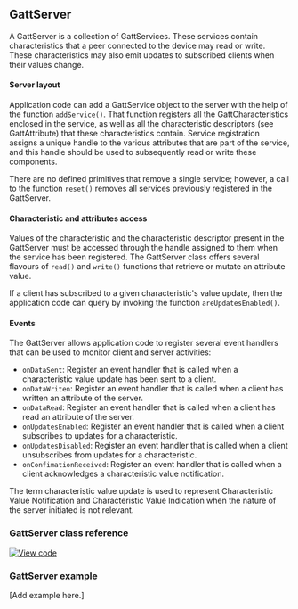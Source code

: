 ## GattServer

A GattServer is a collection of GattServices. These services contain characteristics that a peer connected to the device may read or write. These characteristics may also emit updates to subscribed clients when their values change.

#### Server layout

Application code can add a GattService object to the server with the help of the function `addService()`. That function registers all the GattCharacteristics enclosed in the service, as well as all the characteristic descriptors (see GattAttribute) that these characteristics contain. Service registration assigns a unique handle to the various attributes that are part of the service, and this handle should be used to subsequently read or write these components.

There are no defined primitives that remove a single service; however, a call to the function `reset()` removes all services previously registered in the GattServer.

#### Characteristic and attributes access

Values of the characteristic and the characteristic descriptor present in the GattServer must be accessed through the handle assigned to them when the service has been registered. The GattServer class offers several flavours of `read()` and `write()` functions that retrieve or mutate an attribute value.

If a client has subscribed to a given characteristic's value update, then the application code can query by invoking the function `areUpdatesEnabled()`.

#### Events

The GattServer allows application code to register several event handlers that can be used to monitor client and server activities:

- `onDataSent`: Register an event handler that is called when a characteristic value update has been sent to a client.
- `onDataWriten`: Register an event handler that is called when a client has written an attribute of the server.
- `onDataRead`: Register an event handler that is called when a client has read an attribute of the server.
- `onUpdatesEnabled`: Register an event handler that is called when a client subscribes to updates for a characteristic.
- `onUpdatesDisabled`: Register an event handler that is called when a client unsubscribes from updates for a characteristic.
- `onConfimationReceived`: Register an event handler that is called when a client acknowledges a characteristic value notification.

The term characteristic value update is used to represent Characteristic Value Notification and Characteristic Value Indication when the nature of the server initiated is not relevant.

### GattServer class reference

[![View code](https://www.mbed.com/embed/?type=library)](http://os-doc-builder.test.mbed.com/docs/development/mbed-os-api-doxy/class_gatt_server.html)

### GattServer example

[Add example here.]
